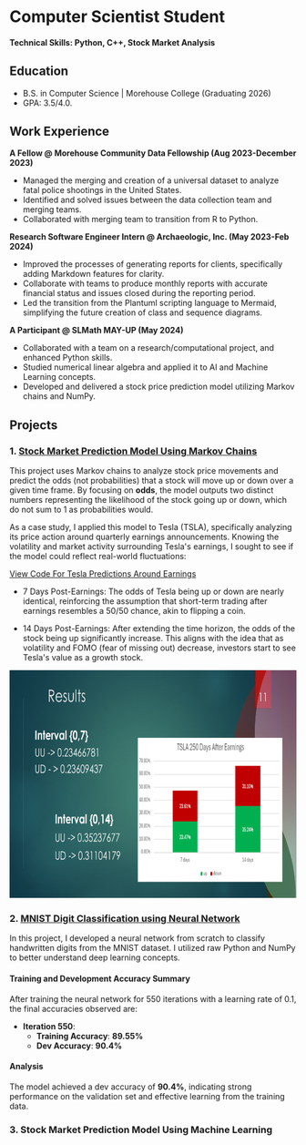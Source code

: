 # Computer Scientist Student

#### Technical Skills: Python, C++, Stock Market Analysis


## Education
- B.S. in Computer Science | Morehouse College (Graduating 2026)
- GPA: 3.5/4.0.

## Work Experience
**A Fellow @ Morehouse Community Data Fellowship (Aug 2023-December 2023)**
- Managed the merging and creation of a universal dataset to analyze fatal police shootings in the United States.
- Identified and solved issues between the data collection team and merging teams.
- Collaborated with merging team to transition from R to Python.

**Research Software Engineer Intern	@ Archaeologic, Inc. (May 2023-Feb 2024)**
- Improved the processes of generating reports for clients, specifically adding Markdown features for clarity.
- Collaborate with teams to produce monthly reports with accurate financial status and issues closed during the reporting period.
- Led the transition from the Plantuml scripting language to Mermaid, simplifying the future creation of class and sequence diagrams. 

**A Participant @ SLMath MAY-UP (May 2024)**
- Collaborated with a team on a research/computational project, and enhanced Python skills.
- Studied numerical linear algebra and applied it to AI and Machine Learning concepts.
- Developed and delivered a stock price prediction model utilizing Markov chains and NumPy.


## Projects
### 1. [Stock Market Prediction Model Using Markov Chains](https://github.com/kareem-weaver/kareem-weaver/tree/main/projects/data_science/stock_market_prediction_model)
This project uses Markov chains to analyze stock price movements and predict the odds (not probabilities) that a stock will move up or down over a given time frame. By focusing on **odds**, the model outputs two distinct numbers representing the likelihood of the stock going up or down, which do not sum to 1 as probabilities would.

As a case study, I applied this model to Tesla (TSLA), specifically analyzing its price action around quarterly earnings announcements. Knowing the volatility and market activity surrounding Tesla's earnings, I sought to see if the model could reflect real-world fluctuations:

[View Code For Tesla Predictions Around Earnings](https://github.com/kareem-weaver/kareem-weaver/tree/main/projects/data_science/stock_market_prediction_model/tesla_earnings_odds.py)

- 7 Days Post-Earnings: The odds of Tesla being up or down are nearly identical, reinforcing the assumption that short-term trading after earnings resembles a 50/50 chance, akin to flipping a coin.

- 14 Days Post-Earnings: After extending the time horizon, the odds of the stock being up significantly increase. This aligns with the idea that as volatility and FOMO (fear of missing out) decrease, investors start to see Tesla's value as a growth stock.

<img src="assets/img/tesla_earnings_results.png" alt="Tesla Earnings Results" width="600" height="400"/>

### 2. [MNIST Digit Classification using Neural Network](./projects/machine_learning/Mnist_number_classification)
In this project, I developed a neural network from scratch to classify handwritten digits from the MNIST dataset. I utilized raw Python and NumPy to better understand deep learning concepts.

#### Training and Development Accuracy Summary

After training the neural network for 550 iterations with a learning rate of 0.1, the final accuracies observed are:

- **Iteration 550**:
  - **Training Accuracy**: **89.55%**
  - **Dev Accuracy**: **90.4%**

#### Analysis
The model achieved a dev accuracy of **90.4%**, indicating strong performance on the validation set and effective learning from the training data.

### 3. Stock Market Prediction Model Using Machine Learning
